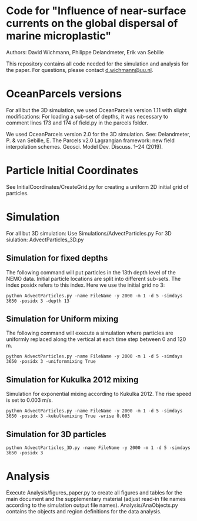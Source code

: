 # Code for "Influence of near-surface currents on the global dispersal of marine microplastic"
Authors: David Wichmann, Philippe Delandmeter, Erik van Sebille 

This repository contains all code needed for the simulation and analysis for the paper. For questions, please contact d.wichmann@uu.nl.

# OceanParcels versions
For all but the 3D simulation, we used OceanParcels version 1.11 with slight modifications: 
For loading a sub-set of depths, it was necessary to comment lines 173 and 174 of field.py in the parcels folder.

We used OceanParcels version 2.0 for the 3D simulation. See: Delandmeter, P. & van Sebille, E. The Parcels v2.0 Lagrangian framework: new field interpolation schemes. Geosci. Model Dev. Discuss. 1–24 (2019).

# Particle Initial Coordinates
See InitialCoordinates/CreateGrid.py for creating a uniform 2D initial grid of particles.

# Simulation
For all but 3D simulation: Use Simulations/AdvectParticles.py
For 3D siulation: AdvectParticles_3D.py

## Simulation for fixed depths
The following command will put particles in the 13th depth level of the NEMO data. Initial particle locations are split into different sub-sets. The index posidx refers to this index. Here we use the initial grid no 3:

```python AdvectParticles.py -name FileName -y 2000 -m 1 -d 5 -simdays 3650 -posidx 3 -depth 13```

## Simulation for Uniform mixing
The following command will execute a simulation where particles are uniformly replaced along the vertical at each time step between 0 and 120 m.

```python AdvectParticles.py -name FileName -y 2000 -m 1 -d 5 -simdays 3650 -posidx 3 -uniformmixing True```

## Simulation for Kukulka 2012 mixing
Simulation for exponential mixing according to Kukulka 2012. The rise speed is set to 0.003 m/s.

```python AdvectParticles.py -name FileName -y 2000 -m 1 -d 5 -simdays 3650 -posidx 3 -kukulkamixing True -wrise 0.003```

## Simulation for 3D particles

```python AdvectParticles_3D.py -name FileName -y 2000 -m 1 -d 5 -simdays 3650 -posidx 3```

# Analysis
Execute Analysis/figures_paper.py to create all figures and tables for the main document and the supplementary material (adjust read-in file names according to the simulation output file names).  Analysis/AnaObjects.py contains the objects and region definitions for the data analysis.
